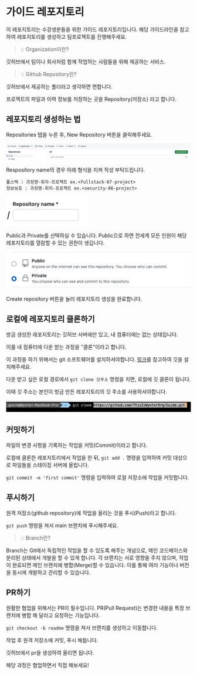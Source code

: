 # 가이드 레포지토리

이 레포지토리는 수강생분들을 위한 가이드 레포지토리입니다. 해당 가이드라인을 참고하여 레포지토리를 생성하고 팀프로젝트를 진행해주세요.

> 💡 Organization이란?

깃허브에서 팀이나 회사처럼 함께 작업하는 사람들을 위해 제공하는 서비스.

> 💡 Github Repository란?

깃허브에서 제공하는 폴더라고 생각하면 편합니다.

프로젝트의 파일과 이력 정보를 저장하는 곳을 Repository(저장소) 라고 합니다.

## 레포지토리 생성하는 법

Repositories 탭을 누른 후, New Repository 버튼을 클릭해주세요.

![img](./newRepo.png)

Respository name의 경우 아래 형식을 지켜 작성 부탁드립니다. 
```
풀스택 : 과정명-회차-프로젝트 ex.<fullstack-07-project>
정보보호 : 과정명-회차-프로젝트 ex.<security-06-project>
```

![img](./repoName.png)

Public과 Private를 선택하실 수 있습니다. Public으로 하면 전세계 모든 인원이 해당 레포지토리를 열람할 수 있는 권한이 생깁니다.

![img](./public.png)

Create repository 버튼을 눌러 레포지토리 생성을 완료합니다.

## 로컬에 레포지토리 클론하기

방금 생성한 레포지토리는 깃허브 서버에만 있고, 내 컴퓨터에는 없는 상태입니다.

이를 내 컴퓨터에 다운 받는 과정을 "클론"이라고 합니다.

이 과정을 하기 위해서는 git 소프트웨어를 설치하셔야합니다. [링크](https://git-scm.com/downloads)를 참고하여 깃을 설치해주세요.

다운 받고 싶은 로컬 경로에서 `git clone 깃주소` 명령을 치면, 로컬에 깃 클론이 됩니다.

이때 깃 주소는 본인이 방금 만든 레포지토리의 깃 주소를 사용하셔야합니다.

![img](./gitClone.png)

## 커밋하기

파일의 변경 사항을 기록하는 작업을 커밋(Commit)이라고 합니다.

로컬에 클론한 레포지토리에서 작업을 한 뒤, `git add .` 명령을 입력하여 커밋 대상으로 파일들을 스테이징 서버에 올립니다.

`git commit -m 'first commit'` 명령을 입력하여 로컬 저장소에 작업을 커밋합니다.

## 푸시하기

원격 저장소(github repository)에 작업을 올리는 것을 푸시(Push)라고 합니다.

`git push` 명령을 쳐서 main 브랜치에 푸시해주세요.

> 💡 Branch란?

Branch는 Git에서 독립적인 작업을 할 수 있도록 해주는 개념으로, 메인 코드베이스와 분리된 상태에서 개발을 할 수 있게 합니다. 각 브랜치는 서로 영향을 주지 않으며, 작업이 완료되면 메인 브랜치에 병합(Merge)할 수 있습니다. 이를 통해 여러 기능이나 버전을 동시에 개발하고 관리할 수 있습니다.

## PR하기

원활한 협업을 위해서는 PR이 필수입니다. PR(Pull Request)는 변경한 내용을 특정 브랜치에 병합 해 달라고 요청하는 기능입니다.

`git checkout -b readme` 명령을 쳐서 브랜치를 생성하고 이동합니다.

작업 후 원격 저장소에 커밋, 푸시 해둡니다.

깃허브에서 pr을 생성하여 올리면 됩니다.

해당 과정은 협업하면서 직접 해보세요!
